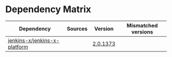 # Dependency Matrix

Dependency | Sources | Version | Mismatched versions
---------- | ------- | ------- | -------------------
[jenkins-x/jenkins-x-platform](https://github.com/jenkins-x/jenkins-x-platform) |  | [2.0.1373](https://github.com/jenkins-x/jenkins-x-platform/releases/tag/v2.0.1373) | 
